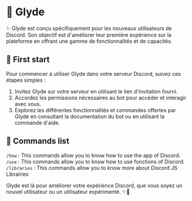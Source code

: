 # 👋 Glyde

✨ Glyde est conçu spécifiquement pour les nouveaux utilisateurs de Discord. Son objectif est d'améliorer leur première expérience sur la plateforme en offrant une gamme de fonctionnalités et de capacités.


## 🧠 First start
Pour commencer à utiliser Glyde dans votre serveur Discord, suivez ces étapes simples :

1. Invitez Glyde sur votre serveur en utilisant le lien d'invitation fourni.
2. Accordez les permissions nécessaires au bot pour accéder et interagir avec vous.
3. Explorez les différentes fonctionnalités et commandes offertes par Glyde en consultant la documentation du bot ou en utilisant la commande d'aide.

## 📜 Commands list

`/how` : This commands allow you to know how to use the app of Discord.
`/use` : This commands allow you to know how to use fonctions of  Discord.
`/libraries` : This commands allow you to know more about Discord JS Librairies

Glyde est là pour améliorer votre expérience Discord, que vous soyez un nouvel utilisateur ou un utilisateur expérimenté.
✨🤖

